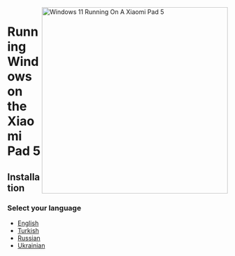 <img align="right" src="https://raw.githubusercontent.com/erdilS/Port-Windows-11-Xiaomi-Pad-5/main/nabu.png" width="425" alt="Windows 11 Running On A Xiaomi Pad 5">

# Running Windows on the Xiaomi Pad 5

## Installation

### Select your language

- [English](English/1-partition-en.md)
- [Turkish](Turkish/1-partition-tr.md)
- [Russian](Russian/partition-ru.md)
- [Ukrainian](Ukrainian/1-partition-uk.md)





